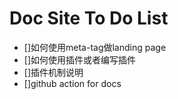 # Doc Site To Do List

- []如何使用meta-tag做landing page
- []如何使用插件或者编写插件
- []插件机制说明
- []github action for docs